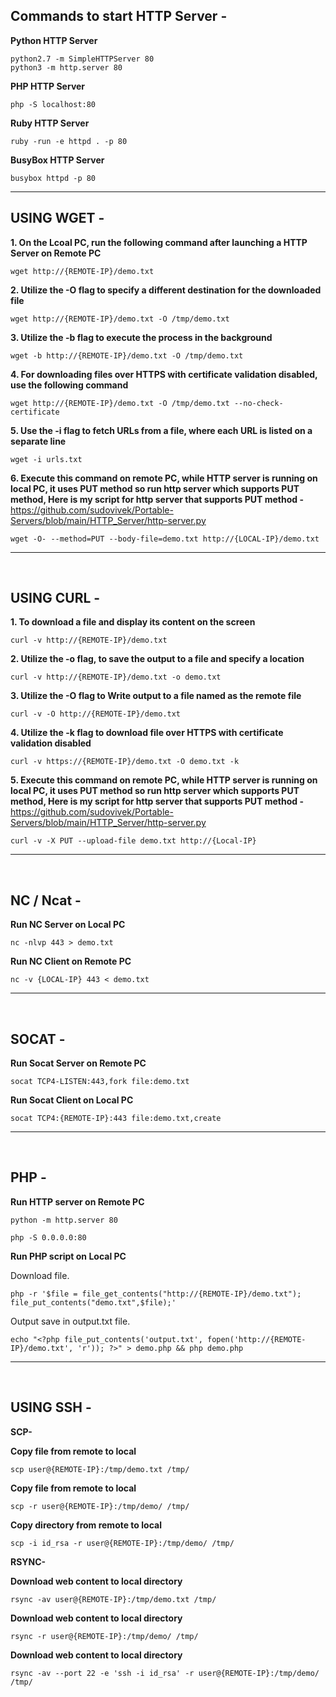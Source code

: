 Commands to start HTTP Server -
------------------------------------------------------------------------------------------------------------------

**Python HTTP Server**

    python2.7 -m SimpleHTTPServer 80
    python3 -m http.server 80

**PHP HTTP Server**

    php -S localhost:80

**Ruby HTTP Server**
    
    ruby -run -e httpd . -p 80
    
**BusyBox HTTP Server**

    busybox httpd -p 80
        
------------------------------------------------------------------------------------------------------------------
    
USING WGET -
------------------------------------------------------------------------------------------------------------------

**1. On the Lcoal PC, run the following command after launching a HTTP Server on Remote PC**
    
    wget http://{REMOTE-IP}/demo.txt

**2. Utilize the -O flag to specify a different destination for the downloaded file**
    
    wget http://{REMOTE-IP}/demo.txt -O /tmp/demo.txt


**3. Utilize the -b flag to execute the process in the background**
    
    wget -b http://{REMOTE-IP}/demo.txt -O /tmp/demo.txt

**4. For downloading files over HTTPS with certificate validation disabled, use the following command**
    
    wget http://{REMOTE-IP}/demo.txt -O /tmp/demo.txt --no-check-certificate

**5. Use the -i flag to fetch URLs from a file, where each URL is listed on a separate line**

    wget -i urls.txt

**6. Execute this command on remote PC, while HTTP server is running on local PC, it uses PUT method so run http server which supports PUT method, Here is my script for http server that supports PUT method  -**  https://github.com/sudovivek/Portable-Servers/blob/main/HTTP_Server/http-server.py

    wget -O- --method=PUT --body-file=demo.txt http://{LOCAL-IP}/demo.txt

------------------------------------------------------------------------------------------------------------------

</br>

USING CURL -
------------------------------------------------------------------------------------------------------------------

**1. To download a file and display its content on the screen**
    
    curl -v http://{REMOTE-IP}/demo.txt

**2. Utilize the -o flag, to save the output to a file and specify a location**
    
    curl -v http://{REMOTE-IP}/demo.txt -o demo.txt

**3. Utilize the -O flag to Write output to a file named as the remote file**

    curl -v -O http://{REMOTE-IP}/demo.txt

**4. Utilize the -k flag to download file over HTTPS with certificate validation disabled**
    
    curl -v https://{REMOTE-IP}/demo.txt -O demo.txt -k

**5. Execute this command on remote PC, while HTTP server is running on local PC, it uses PUT method so run http server which supports PUT method, Here is my script for http server that supports PUT method  -**  https://github.com/sudovivek/Portable-Servers/blob/main/HTTP_Server/http-server.py

    curl -v -X PUT --upload-file demo.txt http://{Local-IP}           
------------------------------------------------------------------------------------------------------------------

</br>

NC / Ncat -
------------------------------------------------------------------------------------------------------------------

**Run NC Server on Local PC**
    
    nc -nlvp 443 > demo.txt

**Run NC Client on Remote PC**
    
    nc -v {LOCAL-IP} 443 < demo.txt
------------------------------------------------------------------------------------------------------------------

</br>

SOCAT -
------------------------------------------------------------------------------------------------------------------

**Run Socat Server on Remote PC**
    
    socat TCP4-LISTEN:443,fork file:demo.txt

**Run Socat Client on Local PC**
    
    socat TCP4:{REMOTE-IP}:443 file:demo.txt,create
------------------------------------------------------------------------------------------------------------------

</br>

PHP -
------------------------------------------------------------------------------------------------------------------

**Run HTTP server on Remote PC**
    
    python -m http.server 80

    php -S 0.0.0.0:80

**Run PHP script on Local PC**

Download file.

    php -r '$file = file_get_contents("http://{REMOTE-IP}/demo.txt"); file_put_contents("demo.txt",$file);'

Output save in output.txt file.

    echo "<?php file_put_contents('output.txt', fopen('http://{REMOTE-IP}/demo.txt', 'r')); ?>" > demo.php && php demo.php
------------------------------------------------------------------------------------------------------------------

</br>

USING SSH - 
------------------------------------------------------------------------------------------------------------------

**SCP-**

**Copy file from remote to local**
    
    scp user@{REMOTE-IP}:/tmp/demo.txt /tmp/

**Copy file from remote to local**

    scp -r user@{REMOTE-IP}:/tmp/demo/ /tmp/
    
**Copy directory from remote to local**

    scp -i id_rsa -r user@{REMOTE-IP}:/tmp/demo/ /tmp/
    
**RSYNC-**

**Download web content to local directory**
    
    rsync -av user@{REMOTE-IP}:/tmp/demo.txt /tmp/

**Download web content to local directory**

    rsync -r user@{REMOTE-IP}:/tmp/demo/ /tmp/
    
**Download web content to local directory**

    rsync -av --port 22 -e 'ssh -i id_rsa' -r user@{REMOTE-IP}:/tmp/demo/ /tmp/
